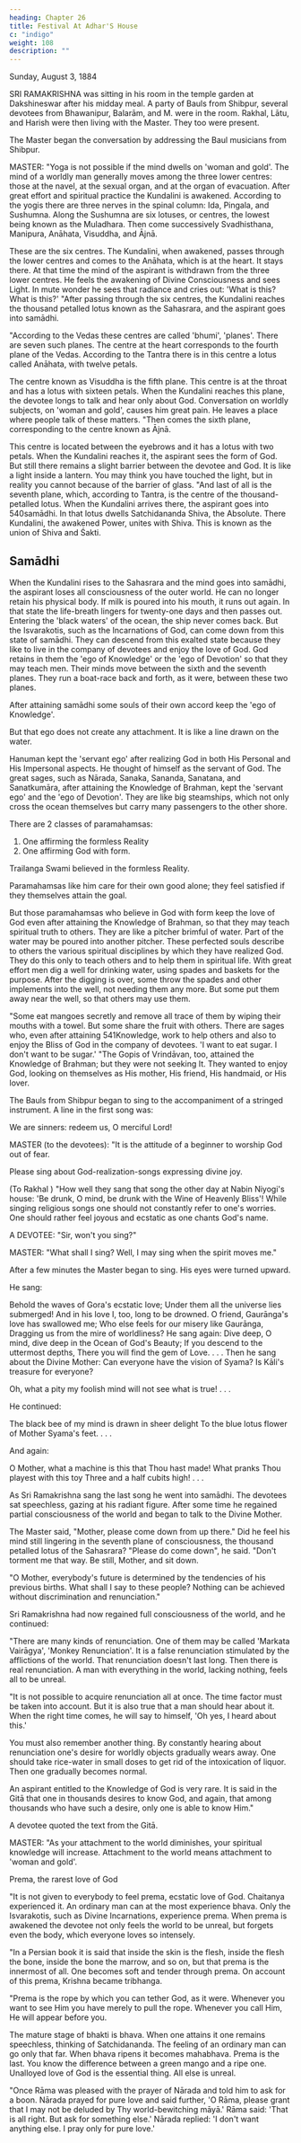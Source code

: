 ```yaml
---
heading: Chapter 26
title: Festival At Adhar'S House
c: "indigo"
weight: 108
description: ""
---
```



Sunday, August 3, 1884

SRI RAMAKRISHNA was sitting in his room in the temple garden at Dakshineswar after his midday meal. A party of Bauls from Shibpur, several devotees from Bhawanipur,
Balarām, and M. were in the room. Rakhal, Lātu, and Harish were then living with the
Master. They too were present.

The Master began the conversation by addressing the Baul musicians from Shibpur.


MASTER: "Yoga is not possible if the mind dwells on 'woman and gold'. The mind of a worldly man generally moves among the three lower centres: those at the navel, at the
sexual organ, and at the organ of evacuation. After great effort and spiritual practice the Kundalini is awakened. According to the yogis there are three nerves in the spinal
column: Ida, Pingala, and Sushumna. Along the Sushumna are six lotuses, or centres, the lowest being known as the Muladhara. Then come successively Svadhisthana,
Manipura, Anāhata, Visuddha, and Ājnā. 

These are the six centres. The Kundalini, when awakened, passes through the lower centres and comes to the Anāhata, which is at the
heart. It stays there. At that time the mind of the aspirant is withdrawn from the three
lower centres. He feels the awakening of Divine Consciousness and sees Light. In mute
wonder he sees that radiance and cries out: 'What is this? What is this?'
"After passing through the six centres, the Kundalini reaches the thousand petalled lotus
known as the Sahasrara, and the aspirant goes into samādhi.

"According to the Vedas these centres are called 'bhumi', 'planes'. There are seven such planes. The centre at the heart corresponds to the fourth plane of the Vedas. According to the Tantra there is in this centre a lotus called Anāhata, with twelve petals.

The centre known as Visuddha is the fifth plane. This centre is at the throat and has a lotus with sixteen petals. When the Kundalini reaches this plane, the devotee longs to
talk and hear only about God. Conversation on worldly subjects, on 'woman and gold', causes him great pain. He leaves a place where people talk of these matters.
"Then comes the sixth plane, corresponding to the centre known as Ājnā. 

This centre is located between the eyebrows and it has a lotus with two petals. When the Kundalini
reaches it, the aspirant sees the form of God. But still there remains a slight barrier
between the devotee and God. It is like a light inside a lantern. You may think you
have touched the light, but in reality you cannot because of the barrier of glass.
"And last of all is the seventh plane, which, according to Tantra, is the centre of the
thousand-petalled lotus. When the Kundalini arrives there, the aspirant goes into
540samādhi. In that lotus dwells Satchidananda Shiva, the Absolute. There Kundalini, the
awakened Power, unites with Shiva. This is known as the union of Shiva and Śakti.

## Samādhi

When the Kundalini rises to the Sahasrara and the mind goes into samādhi, the aspirant
loses all consciousness of the outer world. He can no longer retain his physical body. If
milk is poured into his mouth, it runs out again. In that state the life-breath lingers for
twenty-one days and then passes out. Entering the 'black waters' of the ocean, the ship
never comes back. But the Isvarakotis, such as the Incarnations of God, can come down
from this state of samādhi. They can descend from this exalted state because they like
to live in the company of devotees and enjoy the love of God. God retains in them the
'ego of Knowledge' or the 'ego of Devotion' so that they may teach men. Their minds
move between the sixth and the seventh planes. They run a boat-race back and forth,
as it were, between these two planes.

After attaining samādhi some souls of their own accord keep the 'ego of Knowledge'.

But that ego does not create any attachment. It is like a line drawn on the water.

Hanuman kept the 'servant ego' after realizing God in both His Personal and His Impersonal aspects. He thought of himself as the servant of God. The great sages,
such as Nārada, Sanaka, Sananda, Sanatana, and Sanatkumāra, after attaining the Knowledge of Brahman, kept the 'servant ego' and the 'ego of Devotion'. They are like
big steamships, which not only cross the ocean themselves but carry many passengers
to the other shore.

There are 2 classes of paramahamsas:

1. One affirming the formless Reality 
2. One affirming God with form.

Trailanga Swami believed in the formless Reality.

Paramahamsas like him care for their own good alone; they feel satisfied if they themselves attain the goal.

But those paramahamsas who believe in God with form keep the love of God even after attaining the Knowledge of Brahman, so that they may teach spiritual truth to others.
They are like a pitcher brimful of water. Part of the water may be poured into another pitcher. These perfected souls describe to others the various spiritual disciplines by
which they have realized God. They do this only to teach others and to help them in spiritual life. With great effort men dig a well for drinking water, using spades and
baskets for the purpose. After the digging is over, some throw the spades and other implements into the well, not needing them any more. But some put them away near
the well, so that others may use them.

"Some eat mangoes secretly and remove all trace of them by wiping their mouths with a towel. But some share the fruit with others. There are sages who, even after attaining
541Knowledge, work to help others and also to enjoy the Bliss of God in the company of devotees. 'I want to eat sugar. I don't want to be sugar.'
"The Gopis of Vrindāvan, too, attained the Knowledge of Brahman; but they were not seeking It. They wanted to enjoy God, looking on themselves as His mother, His friend,
His handmaid, or His lover.

The Bauls from Shibpur began to sing to the accompaniment of a stringed instrument. A line in the first song was:

We are sinners: redeem us, O merciful Lord!

MASTER (to the devotees): "It is the attitude of a beginner to worship God out of fear.

Please sing about God-realization-songs expressing divine joy.

(To Rakhal ) "How well they sang that song the other day at Nabin Niyogi's house: 'Be drunk, O mind, be drunk with the Wine of Heavenly Bliss'! While singing religious songs
one should not constantly refer to one's worries. One should rather feel joyous and ecstatic as one chants God's name.

A DEVOTEE: "Sir, won't you sing?"

MASTER: "What shall I sing? Well, I may sing when the spirit moves me."

After a few minutes the Master began to sing. His eyes were turned upward.

He sang:

Behold the waves of Gora's ecstatic love;
Under them all the universe lies submerged!
And in his love I, too, long to be drowned.
O friend, Gaurānga's love has swallowed me;
Who else feels for our misery like Gaurānga,
Dragging us from the mire of worldliness?
He sang again:
Dive deep, O mind, dive deep in the Ocean of God's Beauty;
If you descend to the uttermost depths,
There you will find the gem of Love. . . .
Then he sang about the Divine Mother:
Can everyone have the vision of Syama?
Is Kāli's treasure for everyone?

Oh, what a pity my foolish mind will not see what is true! . . .

He continued:

The black bee of my mind is drawn in sheer delight
To the blue lotus flower of Mother Syama's feet. . . .

And again:

O Mother, what a machine is this that Thou hast made!
What pranks Thou playest with this toy
Three and a half cubits high! . . .

As Sri Ramakrishna sang the last song he went into samādhi. The devotees sat speechless, gazing at his radiant figure. After some time he regained partial
consciousness of the world and began to talk to the Divine Mother.

The Master said, "Mother, please come down from up there." Did he feel his mind still lingering in the seventh plane of consciousness, the thousand petalled lotus of the
Sahasrara? "Please do come down", he said. "Don't torment me that way. Be still, Mother, and sit down.

"O Mother, everybody's future is determined by the tendencies of his previous births.
What shall I say to these people? Nothing can be achieved without discrimination and
renunciation."


Sri Ramakrishna had now regained full consciousness of the world, and he continued:

"There are many kinds of renunciation. One of them may be called 'Markata Vairāgya',
'Monkey Renunciation'. It is a false renunciation stimulated by the afflictions of the
world. That renunciation doesn't last long. Then there is real renunciation. A man with
everything in the world, lacking nothing, feels all to be unreal.

"It is not possible to acquire renunciation all at once. The time factor must be taken into
account. But it is also true that a man should hear about it. When the right time comes,
he will say to himself, 'Oh yes, I heard about this.'

You must also remember another thing. By constantly hearing about renunciation one's
desire for worldly objects gradually wears away. One should take rice-water in small
doses to get rid of the intoxication of liquor. Then one gradually becomes normal.

An aspirant entitled to the Knowledge of God is very rare. It is said in the Gitā that one
in thousands desires to know God, and again, that among thousands who have such a
desire, only one is able to know Him."

A devotee quoted the text from the Gitā.

MASTER: "As your attachment to the world diminishes, your spiritual knowledge will increase. Attachment to the world means attachment to 'woman and gold'.

Prema, the rarest love of God

"It is not given to everybody to feel prema, ecstatic love of God. Chaitanya experienced it. An ordinary man can at the most experience bhava. Only the Isvarakotis, such as Divine Incarnations, experience prema. When prema is awakened the devotee not only feels the world to be unreal, but forgets even the body, which everyone loves so
intensely.

"In a Persian book it is said that inside the skin is the flesh, inside the flesh the bone, inside the bone the marrow, and so on, but that prema is the innermost of all. One
becomes soft and tender through prema. On account of this prema, Krishna became tribhanga.

"Prema is the rope by which you can tether God, as it were. Whenever you want to see Him you have merely to pull the rope. Whenever you call Him, He will appear before
you.

The mature stage of bhakti is bhava. When one attains it one remains speechless, thinking of Satchidananda. The feeling of an ordinary man can go only that far. When
bhava ripens it becomes mahabhava. Prema is the last. You know the difference between a green mango and a ripe one. Unalloyed love of God is the essential thing. All
else is unreal.

"Once Rāma was pleased with the prayer of Nārada and told him to ask for a boon.
Nārada prayed for pure love and said further, 'O Rāma, please grant that I may not be
deluded by Thy world-bewitching māyā.' Rāma said: 'That is all right. But ask for
something else.' Nārada replied: 'I don't want anything else. I pray only for pure love.'

